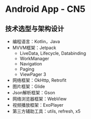 # Android App - CN5

## 技术选型与架构设计
 - 编程语言：Kotlin，Java
 - MVVM框架：Jetpack
    - LiveData, Lifecycle, Databinding
    - WorkManager
    - Navigation
    - Paging
    - ViewPager 3
 - 网络框架：OkHttp, Retrofit
 - 图片框架：Glide
 - Json解析框架：Gson
 - 网络浏览器框架：WebView
 - 视频播放框架：ExoPlayer
 - 第三方辅助工具：utils, refresh, x5
